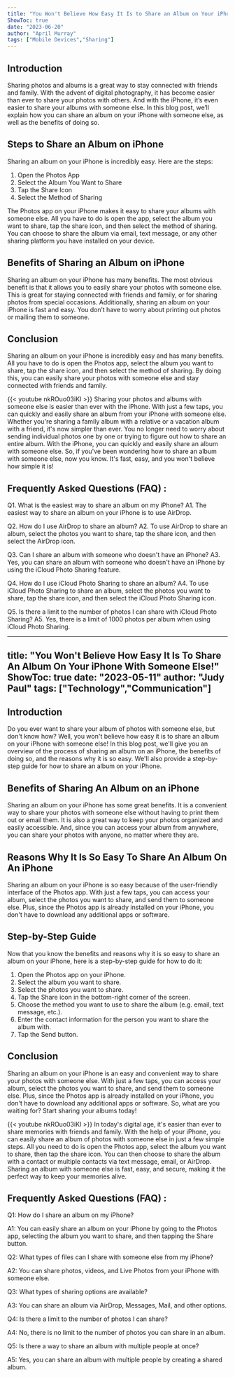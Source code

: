 ```yaml
---
title: "You Won't Believe How Easy It Is to Share an Album on Your iPhone With Someone Else!"
ShowToc: true 
date: "2023-06-20"
author: "April Murray" 
tags: ["Mobile Devices","Sharing"]
---
```

## Introduction

Sharing photos and albums is a great way to stay connected with friends and family. With the advent of digital photography, it has become easier than ever to share your photos with others. And with the iPhone, it’s even easier to share your albums with someone else. In this blog post, we’ll explain how you can share an album on your iPhone with someone else, as well as the benefits of doing so. 

## Steps to Share an Album on iPhone

Sharing an album on your iPhone is incredibly easy. Here are the steps: 

1. Open the Photos App
2. Select the Album You Want to Share 
3. Tap the Share Icon
4. Select the Method of Sharing 

The Photos app on your iPhone makes it easy to share your albums with someone else. All you have to do is open the app, select the album you want to share, tap the share icon, and then select the method of sharing. You can choose to share the album via email, text message, or any other sharing platform you have installed on your device. 

## Benefits of Sharing an Album on iPhone

Sharing an album on your iPhone has many benefits. The most obvious benefit is that it allows you to easily share your photos with someone else. This is great for staying connected with friends and family, or for sharing photos from special occasions. Additionally, sharing an album on your iPhone is fast and easy. You don’t have to worry about printing out photos or mailing them to someone. 

## Conclusion

Sharing an album on your iPhone is incredibly easy and has many benefits. All you have to do is open the Photos app, select the album you want to share, tap the share icon, and then select the method of sharing. By doing this, you can easily share your photos with someone else and stay connected with friends and family.

{{< youtube nkROuo03iKI >}} 
Sharing your photos and albums with someone else is easier than ever with the iPhone. With just a few taps, you can quickly and easily share an album from your iPhone with someone else. Whether you're sharing a family album with a relative or a vacation album with a friend, it's now simpler than ever. You no longer need to worry about sending individual photos one by one or trying to figure out how to share an entire album. With the iPhone, you can quickly and easily share an album with someone else. So, if you've been wondering how to share an album with someone else, now you know. It's fast, easy, and you won't believe how simple it is!

## Frequently Asked Questions (FAQ) :
Q1. What is the easiest way to share an album on my iPhone? 
A1. The easiest way to share an album on your iPhone is to use AirDrop.

Q2. How do I use AirDrop to share an album? 
A2. To use AirDrop to share an album, select the photos you want to share, tap the share icon, and then select the AirDrop icon.

Q3. Can I share an album with someone who doesn't have an iPhone? 
A3. Yes, you can share an album with someone who doesn't have an iPhone by using the iCloud Photo Sharing feature.

Q4. How do I use iCloud Photo Sharing to share an album? 
A4. To use iCloud Photo Sharing to share an album, select the photos you want to share, tap the share icon, and then select the iCloud Photo Sharing icon.

Q5. Is there a limit to the number of photos I can share with iCloud Photo Sharing? 
A5. Yes, there is a limit of 1000 photos per album when using iCloud Photo Sharing.

---
title: "You Won't Believe How Easy It Is To Share An Album On Your iPhone With Someone Else!"
ShowToc: true 
date: "2023-05-11"
author: "Judy Paul" 
tags: ["Technology","Communication"]
---
## Introduction

Do you ever want to share your album of photos with someone else, but don't know how? Well, you won't believe how easy it is to share an album on your iPhone with someone else! In this blog post, we'll give you an overview of the process of sharing an album on an iPhone, the benefits of doing so, and the reasons why it is so easy. We'll also provide a step-by-step guide for how to share an album on your iPhone.

## Benefits of Sharing An Album on an iPhone

Sharing an album on your iPhone has some great benefits. It is a convenient way to share your photos with someone else without having to print them out or email them. It is also a great way to keep your photos organized and easily accessible. And, since you can access your album from anywhere, you can share your photos with anyone, no matter where they are.

## Reasons Why It Is So Easy To Share An Album On An iPhone

Sharing an album on your iPhone is so easy because of the user-friendly interface of the Photos app. With just a few taps, you can access your album, select the photos you want to share, and send them to someone else. Plus, since the Photos app is already installed on your iPhone, you don't have to download any additional apps or software.

## Step-by-Step Guide

Now that you know the benefits and reasons why it is so easy to share an album on your iPhone, here is a step-by-step guide for how to do it:

1. Open the Photos app on your iPhone.
2. Select the album you want to share.
3. Select the photos you want to share.
4. Tap the Share icon in the bottom-right corner of the screen.
5. Choose the method you want to use to share the album (e.g. email, text message, etc.).
6. Enter the contact information for the person you want to share the album with.
7. Tap the Send button.

## Conclusion

Sharing an album on your iPhone is an easy and convenient way to share your photos with someone else. With just a few taps, you can access your album, select the photos you want to share, and send them to someone else. Plus, since the Photos app is already installed on your iPhone, you don't have to download any additional apps or software. So, what are you waiting for? Start sharing your albums today!

{{< youtube nkROuo03iKI >}} 
In today's digital age, it's easier than ever to share memories with friends and family. With the help of your iPhone, you can easily share an album of photos with someone else in just a few simple steps. All you need to do is open the Photos app, select the album you want to share, then tap the share icon. You can then choose to share the album with a contact or multiple contacts via text message, email, or AirDrop. Sharing an album with someone else is fast, easy, and secure, making it the perfect way to keep your memories alive.

## Frequently Asked Questions (FAQ) :
Q1: How do I share an album on my iPhone?

A1: You can easily share an album on your iPhone by going to the Photos app, selecting the album you want to share, and then tapping the Share button.

Q2: What types of files can I share with someone else from my iPhone?

A2: You can share photos, videos, and Live Photos from your iPhone with someone else.

Q3: What types of sharing options are available?

A3: You can share an album via AirDrop, Messages, Mail, and other options.

Q4: Is there a limit to the number of photos I can share?

A4: No, there is no limit to the number of photos you can share in an album.

Q5: Is there a way to share an album with multiple people at once?

A5: Yes, you can share an album with multiple people by creating a shared album.


